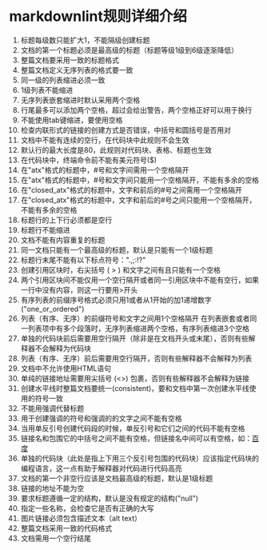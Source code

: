 # markdownlint规则详细介绍

01. 标题每级数只能扩大1，不能隔级创建标题
02. 文档的第一个标题必须是最高级的标题（标题等级1级到6级逐渐降低）
03. 整篇文档要采用一致的标题格式
04. 整篇文档定义无序列表的格式要一致
05. 同一级的列表缩进必须一致
06. 1级列表不能缩进
07. 无序列表嵌套缩进时默认采用两个空格
08. 行尾最多可以添加两个空格，超过会给出警告，两个空格正好可以用于换行
09. 不能使用tab键缩进，要使用空格
10. 检查内联形式的链接的创建方式是否错误，中括号和圆括号是否用对
11. 文档中不能有连续的空行，在代码块中此规则不会生效
12. 默认行的最大长度是80，此规则对代码块、表格、标题也生效
13. 在代码块中，终端命令前不能有美元符号($)
14. 在"atx"格式的标题中，#号和文字间需用一个空格隔开
15. 在"atx"格式的标题中，#号和文字间只能用一个空格隔开，不能有多余的空格
16. 在"closed_atx"格式的标题中，文字和前后的#号之间需用一个空格隔开
17. 在"closed_atx"格式的标题中，文字和前后的#号之间只能用一个空格隔开，不能有多余的空格
18. 标题行的上下行必须都是空行
19. 标题行不能缩进
20. 文档不能有内容重复的标题
21. 同一文档只能有一个最高级的标题，默认是只能有一个1级标题
22. 标题行末尾不能有以下标点符号：".,;:!?"
23. 创建引用区块时，右尖括号 ( > ) 和文字之间有且只能有一个空格
24. 两个引用区块间不能仅用一个空行隔开或者同一引用区块中不能有空行，如果一行中没有内容，则这一行要用>开头
25. 有序列表的前缀序号格式必须只用1或者从1开始的加1递增数字("one_or_ordered")
26. 列表（有序、无序）的前缀符号和文字之间用1个空格隔开
    在列表嵌套或者同一列表项中有多个段落时，无序列表缩进两个空格，有序列表缩进3个空格
27. 单独的代码块前后需要用空行隔开（除非是在文档开头或末尾），否则有些解释器不会解释为代码块
28. 列表（有序、无序）前后需要用空行隔开，否则有些解释器不会解释为列表
29. 文档中不允许使用HTML语句
30. 单纯的链接地址需要用尖括号 (<>) 包裹，否则有些解释器不会解释为链接
31. 创建水平线时整篇文档要统一(consistent)，要和文档中第一次创建水平线使用的符号一致
32. 不能用强调代替标题
33. 用于创建强调的符号和强调的的文字之间不能有空格
34. 当用单反引号创建代码段的时候，单反引号和它们之间的代码不能有空格
35. 链接名和包围它的中括号之间不能有空格，但链接名中间可以有空格，如：[百度](http://www.baidu.com "百度")
36. 单独的代码块（此处是指上下用三个反引号包围的代码块）应该指定代码块的编程语言，这一点有助于解释器对代码进行代码高亮
37. 文档的第一个非空行应该是文档最高级的标题，默认是1级标题
38. 链接的地址不能为空
39. 要求标题遵循一定的结构，默认是没有规定的结构("null")
40. 指定一些名称，会检查它是否有正确的大写
41. 图片链接必须包含描述文本（alt text）
42. 整篇文档采用一致的代码格式
43. 文档需用一个空行结尾
